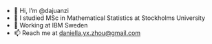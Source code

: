 - 👋 Hi, I’m @dajuanzi
- 👀 I studied MSc in Mathematical Statistics at Stockholms University
- 🌱 Working at IBM Sweden
- 📫 Reach me at daniella.yx.zhou@gmail.com

<!---
dajuanzi/dajuanzi is a ✨ special ✨ repository because its `README.md` (this file) appears on your GitHub profile.
You can click the Preview link to take a look at your changes.
--->
